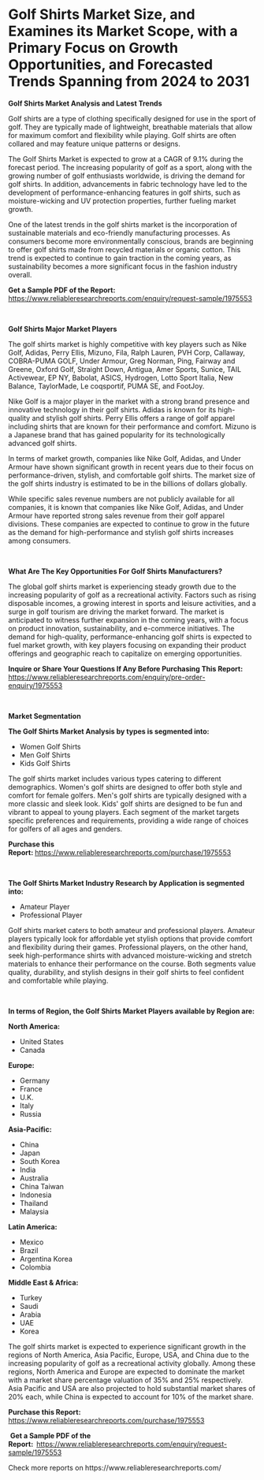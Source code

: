 <p><h1>Golf Shirts Market Size, and Examines its Market Scope, with a Primary Focus on Growth Opportunities, and Forecasted Trends Spanning from 2024 to 2031</h1></p><p><strong>Golf Shirts Market Analysis and Latest Trends</strong></p>
<p><p>Golf shirts are a type of clothing specifically designed for use in the sport of golf. They are typically made of lightweight, breathable materials that allow for maximum comfort and flexibility while playing. Golf shirts are often collared and may feature unique patterns or designs.</p><p>The Golf Shirts Market is expected to grow at a CAGR of 9.1% during the forecast period. The increasing popularity of golf as a sport, along with the growing number of golf enthusiasts worldwide, is driving the demand for golf shirts. In addition, advancements in fabric technology have led to the development of performance-enhancing features in golf shirts, such as moisture-wicking and UV protection properties, further fueling market growth.</p><p>One of the latest trends in the golf shirts market is the incorporation of sustainable materials and eco-friendly manufacturing processes. As consumers become more environmentally conscious, brands are beginning to offer golf shirts made from recycled materials or organic cotton. This trend is expected to continue to gain traction in the coming years, as sustainability becomes a more significant focus in the fashion industry overall.</p></p>
<p><strong>Get a Sample PDF of the Report:&nbsp;</strong> <a href="https://www.reliableresearchreports.com/enquiry/request-sample/1975553">https://www.reliableresearchreports.com/enquiry/request-sample/1975553</a></p>
<p>&nbsp;</p>
<p><strong>Golf Shirts Major Market Players</strong></p>
<p><p>The golf shirts market is highly competitive with key players such as Nike Golf, Adidas, Perry Ellis, Mizuno, Fila, Ralph Lauren, PVH Corp, Callaway, COBRA-PUMA GOLF, Under Armour, Greg Norman, Ping, Fairway and Greene, Oxford Golf, Straight Down, Antigua, Amer Sports, Sunice, TAIL Activewear, EP NY, Babolat, ASICS, Hydrogen, Lotto Sport Italia, New Balance, TaylorMade, Le coqsportif, PUMA SE, and FootJoy.</p><p>Nike Golf is a major player in the market with a strong brand presence and innovative technology in their golf shirts. Adidas is known for its high-quality and stylish golf shirts. Perry Ellis offers a range of golf apparel including shirts that are known for their performance and comfort. Mizuno is a Japanese brand that has gained popularity for its technologically advanced golf shirts.</p><p>In terms of market growth, companies like Nike Golf, Adidas, and Under Armour have shown significant growth in recent years due to their focus on performance-driven, stylish, and comfortable golf shirts. The market size of the golf shirts industry is estimated to be in the billions of dollars globally.</p><p>While specific sales revenue numbers are not publicly available for all companies, it is known that companies like Nike Golf, Adidas, and Under Armour have reported strong sales revenue from their golf apparel divisions. These companies are expected to continue to grow in the future as the demand for high-performance and stylish golf shirts increases among consumers.</p></p>
<p>&nbsp;</p>
<p><strong>What Are The Key Opportunities For Golf Shirts Manufacturers?</strong></p>
<p><p>The global golf shirts market is experiencing steady growth due to the increasing popularity of golf as a recreational activity. Factors such as rising disposable incomes, a growing interest in sports and leisure activities, and a surge in golf tourism are driving the market forward. The market is anticipated to witness further expansion in the coming years, with a focus on product innovation, sustainability, and e-commerce initiatives. The demand for high-quality, performance-enhancing golf shirts is expected to fuel market growth, with key players focusing on expanding their product offerings and geographic reach to capitalize on emerging opportunities.</p></p>
<p><strong>Inquire or Share Your Questions If Any Before Purchasing This Report:</strong> <a href="https://www.reliableresearchreports.com/enquiry/pre-order-enquiry/1975553">https://www.reliableresearchreports.com/enquiry/pre-order-enquiry/1975553</a></p>
<p>&nbsp;</p>
<p><strong>Market Segmentation</strong></p>
<p><strong>The Golf Shirts Market Analysis by types is segmented into:</strong></p>
<p><ul><li>Women Golf Shirts</li><li>Men Golf Shirts</li><li>Kids Golf Shirts</li></ul></p>
<p><p>The golf shirts market includes various types catering to different demographics. Women's golf shirts are designed to offer both style and comfort for female golfers. Men's golf shirts are typically designed with a more classic and sleek look. Kids' golf shirts are designed to be fun and vibrant to appeal to young players. Each segment of the market targets specific preferences and requirements, providing a wide range of choices for golfers of all ages and genders.</p></p>
<p><strong>Purchase this Report:&nbsp;</strong><a href="https://www.reliableresearchreports.com/purchase/1975553">https://www.reliableresearchreports.com/purchase/1975553</a></p>
<p>&nbsp;</p>
<p><strong>The Golf Shirts Market Industry Research by Application is segmented into:</strong></p>
<p><ul><li>Amateur Player</li><li>Professional Player</li></ul></p>
<p><p>Golf shirts market caters to both amateur and professional players. Amateur players typically look for affordable yet stylish options that provide comfort and flexibility during their games. Professional players, on the other hand, seek high-performance shirts with advanced moisture-wicking and stretch materials to enhance their performance on the course. Both segments value quality, durability, and stylish designs in their golf shirts to feel confident and comfortable while playing.</p></p>
<p>&nbsp;</p>
<p><strong>In terms of Region, the Golf Shirts Market Players available by Region are:</strong></p>
<p>
    <p> <strong> North America: </strong>
        <ul>
            <li>United States</li>
            <li>Canada</li>
        </ul>
        </p> 
    <p> <strong> Europe: </strong>
        <ul>
            <li>Germany</li>
            <li>France</li>
            <li>U.K.</li>
            <li>Italy</li>
            <li>Russia</li>
        </ul>
        </p> 
    <p> <strong> Asia-Pacific: </strong>
        <ul>
            <li>China</li>
            <li>Japan</li>
            <li>South Korea</li>
            <li>India</li>
            <li>Australia</li>
            <li>China Taiwan</li>
            <li>Indonesia</li>
            <li>Thailand</li>
            <li>Malaysia</li>
        </ul>
        </p> 
    <p> <strong> Latin America: </strong>
        <ul>
            <li>Mexico</li>
            <li>Brazil</li>
            <li>Argentina Korea</li>
            <li>Colombia</li>
        </ul>
        </p> 
    <p> <strong> Middle East & Africa: </strong>
        <ul>
            <li>Turkey</li>
            <li>Saudi</li>
            <li>Arabia</li>
            <li>UAE</li>
            <li>Korea</li>
        </ul>
    </p>
    </p>
<p><p>The golf shirts market is expected to experience significant growth in the regions of North America, Asia Pacific, Europe, USA, and China due to the increasing popularity of golf as a recreational activity globally. Among these regions, North America and Europe are expected to dominate the market with a market share percentage valuation of 35% and 25% respectively. Asia Pacific and USA are also projected to hold substantial market shares of 20% each, while China is expected to account for 10% of the market share.</p></p>
<p><strong>Purchase this Report: </strong><a href="https://www.reliableresearchreports.com/purchase/1975553">https://www.reliableresearchreports.com/purchase/1975553</a></p>
<p>&nbsp;<strong>Get a Sample PDF of the Report:&nbsp;&nbsp;</strong><a href="https://www.reliableresearchreports.com/enquiry/request-sample/1975553">https://www.reliableresearchreports.com/enquiry/request-sample/1975553</a></p>
<p><strong></strong></p>
<p>Check more reports on https://www.reliableresearchreports.com/</p>
